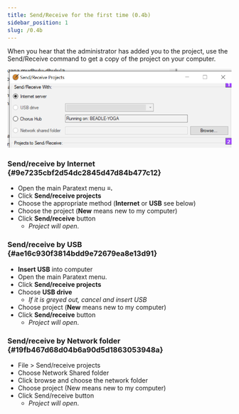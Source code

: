 ```yaml
---
title: Send/Receive for the first time (0.4b)
sidebar_position: 1
slug: /0.4b
---
```




When you hear that the administrator has added you to the project, use the Send/Receive command to get a copy of the project on your computer.


![](/notion_imgs/1833304529.png)


### Send/receive by Internet {#9e7235cbf2d54dc2845d47d84b477c12}

- Open the main Paratext menu **≡.**
- Click **Send/receive projects**
- Choose the appropriate method (**Internet** or **USB** see below)
- Choose the project (**New** means new to my computer)
- Click **Send/receive** button
	- _Project will open_.

### Send/receive by USB {#ae16c930f3814bdd9e72679ea8e13d91}

- **Insert USB** into computer
- Open the main Paratext menu.
- Click **Send/receive projects**
- Choose **USB drive**
	- _If it is greyed out, cancel and insert USB_
- Choose project (**New** means new to my computer)
- Click **Send/receive** button
	- _Project will open_.

### Send/receive by Network folder {#19fb467d68d04b6a90d5d1863053948a}

- File &gt; Send/receive projects
- Choose Network Shared folder
- Click browse and choose the network folder
- Choose project (New means new to my computer)
- Click Send/receive button
	- _Project will open_.
